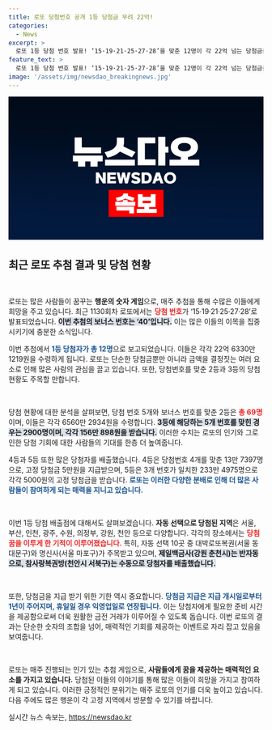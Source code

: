```yaml
---
title: 로또 당첨번호 공개 1등 당첨금 무려 22억!
categories:
  - News
excerpt: >
  로또 1등 당첨 번호 발표! ‘15·19·21·25·27·28’을 맞춘 12명이 각 22억 넘는 당첨금을 나눠 갖는다. 이번 주 백일몽을 이룰 수 있는 주인공은? 지금 바로 확인해보세요!
feature_text: >
  로또 1등 당첨 번호 발표! ‘15·19·21·25·27·28’을 맞춘 12명이 각 22억 넘는 당첨금을 나눠 갖는다. 이번 주 백일몽을 이룰 수 있는 주인공은? 지금 바로 확인해보세요!
image: '/assets/img/newsdao_breakingnews.jpg'
---
```


<p><img src="/assets/img/newsdao_breakingnews.jpg" alt="flaretime 속보" /></p>

<h2 data-ke-size="size26">최근 로또 추첨 결과 및 당첨 현황</h2>

<p data-ke-size="size16">&nbsp;</p>

<p>로또는 많은 사람들이 꿈꾸는 <b>행운의 숫자 게임</b>으로, 매주 추첨을 통해 수많은 이들에게 희망을 주고 있습니다. 최근 1130회차 로또에서는 <b><span style="color: #ee2323;">당첨 번호</span></b>가 ‘15·19·21·25·27·28’로 발표되었습니다. <b><span style="background-color: #21538527;">이번 추첨의 보너스 번호는 ‘40’입니다.</span></b> 이는 많은 이들의 이목을 집중시키기에 충분한 소식입니다. </p>

<p>이번 추첨에서 <b><span style="color: #1a5490;">1등 당첨자가 총 12명</span></b>으로 보고되었습니다. 이들은 각각 22억 6330만 1219원을 수령하게 됩니다. 로또는 단순한 당첨금뿐만 아니라 금액을 결정짓는 여러 요소로 인해 많은 사람의 관심을 끌고 있습니다. 또한, 당첨번호를 맞춘 2등과 3등의 당첨 현황도 주목할 만합니다.</p>

<p data-ke-size="size16">&nbsp;</p>

<p>당첨 현황에 대한 분석을 살펴보면, 당첨 번호 5개와 보너스 번호를 맞춘 2등은 <b><span style="color: #ee2323;">총 69명</span></b>이며, 이들은 각각 6560만 2934원을 수령합니다. <b><span style="background-color: #21538527;">3등에 해당하는 5개 번호를 맞힌 경우는 2900명이며, 각각 156만 898원을 받습니다.</span></b> 이러한 수치는 로또의 인기와 그로 인한 당첨 기회에 대한 사람들의 기대를 한층 더 높여줍니다.</p>

<p>4등과 5등 또한 많은 당첨자를 배출했습니다. 4등은 당첨번호 4개를 맞춘 13만 7397명으로, 고정 당첨금 5만원을 지급받으며, 5등은 3개 번호가 일치한 233만 4975명으로 각각 5000원의 고정 당첨금을 받습니다. <b><span style="color: #1a5490;">로또는 이러한 다양한 분배로 인해 더 많은 사람들이 참여하게 되는 매력을 지니고 있습니다.</span></b> </p>

<p data-ke-size="size16">&nbsp;</p>

<p>이번 1등 당첨 배출점에 대해서도 살펴보겠습니다. <b>자동 선택으로 당첨된 지역</b>은 서울, 부산, 인천, 광주, 수원, 의정부, 강원, 천안 등으로 다양합니다. 각각의 장소에서는 <b><span style="color: #ee2323;">당첨 꿈을 이루게 한 기적이 이루어졌습니다.</span></b> 특히, 자동 선택 10곳 중 대박로또복권(서울 동대문구)와 명신사(서울 마포구)가 주목받고 있으며, <b><span style="background-color: #21538527;">제일백금사(강원 춘천시)는 반자동으로, 참사랑복권방(천안시 서북구)는 수동으로 당첨자를 배출했습니다.</span></b> </p>

<p data-ke-size="size16">&nbsp;</p>

<p>또한, 당첨금을 지급 받기 위한 기한 역시 중요합니다. <b><span style="color: #1a5490;">당첨금 지급은 지급 개시일로부터 1년이 주어지며, 휴일일 경우 익영업일로 연장됩니다.</span></b> 이는 당첨자에게 필요한 준비 시간을 제공함으로써 더욱 원활한 금전 거래가 이루어질 수 있도록 돕습니다. 이번 로또의 결과는 단순한 숫자의 조합을 넘어, 매력적인 기회를 제공하는 이벤트로 자리 잡고 있음을 보여줍니다. </p>

<p data-ke-size="size16">&nbsp;</p> 

<p>로또는 매주 진행되는 인기 있는 추첨 게임으로, <b>사람들에게 꿈을 제공하는 매력적인 요소를 가지고 있습니다.</b> 당첨된 이들의 이야기를 통해 많은 이들이 희망을 가지고 참여하게 되고 있습니다. 이러한 긍정적인 분위기는 매주 로또의 인기를 더욱 높이고 있습니다. 다음 주에도 많은 행운이 각 고정 지역에서 방문할 수 있기를 바랍니다.</p>
실시간 뉴스 속보는, <a href="https://newsdao.kr" rel="dofollow">https://newsdao.kr</a>


